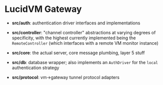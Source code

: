 # LucidVM Gateway

- **src/auth**: authentication driver interfaces and implementations

- **src/controller**: "channel controller" abstractions at varying degrees of specificity, with the highest currently implemented being the `RemoteController` (which interfaces with a remote VM monitor instance)

- **src/core**: the actual server, core message plumbing, layer 5 stuff

- **src/db**: database wrapper; also implements an `AuthDriver` for the `local` authentication strategy

- **src/protocol**: vm->gateway tunnel protocol adapters